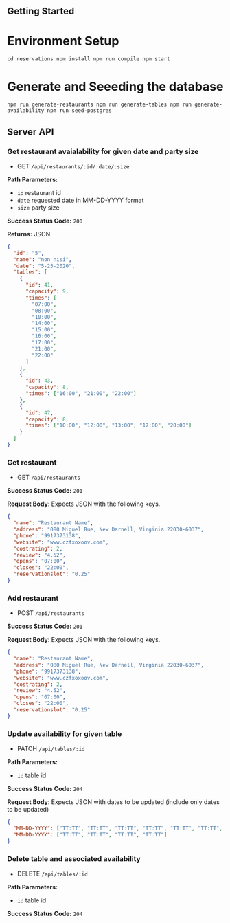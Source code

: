 ## Getting Started

# Environment Setup
``
cd reservations
npm install
npm run compile
npm start
``

# Generate and Seeeding the database
``
  npm run generate-restaurants
  npm run generate-tables
  npm run generate-availability
  npm run seed-postgres
``

## Server API

### Get restaurant avaialability for given date and party size

- GET `/api/restaurants/:id/:date/:size`

**Path Parameters:**

- `id` restaurant id
- `date` requested date in MM-DD-YYYY format
- `size` party size

**Success Status Code:** `200`

**Returns:** JSON

```json
{
  "id": "5",
  "name": "non nisi",
  "date": "5-23-2020",
  "tables": [
    {
      "id": 41,
      "capacity": 9,
      "times": [
        "07:00",
        "08:00",
        "10:00",
        "14:00",
        "15:00",
        "16:00",
        "17:00",
        "21:00",
        "22:00"
      ]
    },
    {
      "id": 43,
      "capacity": 8,
      "times": ["16:00", "21:00", "22:00"]
    },
    {
      "id": 47,
      "capacity": 8,
      "times": ["10:00", "12:00", "13:00", "17:00", "20:00"]
    }
  ]
}
```
### Get restaurant

- GET `/api/restaurants`

**Success Status Code:** `201`

**Request Body**: Expects JSON with the following keys.

```json
{
  "name": "Restaurant Name",
  "address": "080 Miguel Rue, New Darnell, Virginia 22030-6037",
  "phone": "9917373138",
  "website": "www.czfxoxoov.com",
  "costrating": 2,
  "review": "4.52",
  "opens": "07:00",
  "closes": "22:00",
  "reservationslot": "0.25"
}
```

### Add restaurant

- POST `/api/restaurants`

**Success Status Code:** `201`

**Request Body**: Expects JSON with the following keys.

```json
{
  "name": "Restaurant Name",
  "address": "080 Miguel Rue, New Darnell, Virginia 22030-6037",
  "phone": "9917373138",
  "website": "www.czfxoxoov.com",
  "costrating": 2,
  "review": "4.52",
  "opens": "07:00",
  "closes": "22:00",
  "reservationslot": "0.25"
}
```

### Update availability for given table

- PATCH `/api/tables/:id`

**Path Parameters:**

- `id` table id

**Success Status Code:** `204`

**Request Body**: Expects JSON with dates to be updated (include only dates to be updated)

```json
{
  "MM-DD-YYYY": ["TT:TT", "TT:TT", "TT:TT", "TT:TT", "TT:TT", "TT:TT", "TT:TT"],
  "MM-DD-YYYY": ["TT:TT", "TT:TT", "TT:TT", "TT:TT"]
}
```

### Delete table and associated availability

- DELETE `/api/tables/:id`

**Path Parameters:**

- `id` table id

**Success Status Code:** `204`
